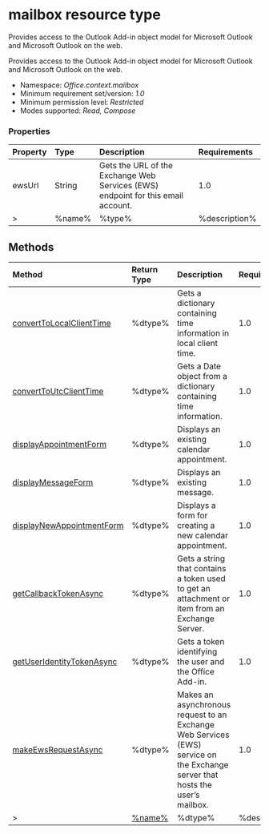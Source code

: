 # mailbox resource type

Provides access to the Outlook Add-in object model for Microsoft Outlook and Microsoft Outlook on the web.

Provides access to the Outlook Add-in object model for Microsoft Outlook and Microsoft Outlook on the web.

*	Namespace: *Office.context.mailbox*
*	Minimum requirement set/version: *1.0*
*	Minimum permission level: *Restricted*
*	Modes supported: *Read, Compose*


### Properties

| Property	   | Type	| Description| Requirements|
|:-------------|:-------|:-----------|:------------|
|ewsUrl      | String | Gets the URL of the Exchange Web Services (EWS) endpoint for this email account. | 1.0 |  
>|%name%      | %type% | %description% | %req% |



## Methods

| Method	   | Return Type    | Description | Requirements|
|:-------------|:---------------|:------------|:----|
| [convertToLocalClientTime](converttolocalclienttime)     | %dtype% | Gets a dictionary containing time information in local client time. | 1.0|  
| [convertToUtcClientTime](converttoutcclienttime)     | %dtype% | Gets a Date object from a dictionary containing time information. | 1.0|  
| [displayAppointmentForm](displayappointmentform)     | %dtype% | Displays an existing calendar appointment. | 1.0|  
| [displayMessageForm](displaymessageform)     | %dtype% | Displays an existing message. | 1.0|  
| [displayNewAppointmentForm](displaynewappointmentform)     | %dtype% | Displays a form for creating a new calendar appointment. | 1.0|  
| [getCallbackTokenAsync](getcallbacktokenasync)     | %dtype% | Gets a string that contains a token used to get an attachment or item from an Exchange Server. | 1.0|  
| [getUserIdentityTokenAsync](getuseridentitytokenasync)     | %dtype% | Gets a token identifying the user and the Office Add-in. | 1.0|  
| [makeEwsRequestAsync](makeewsrequestasync)     | %dtype% | Makes an asynchronous request to an Exchange Web Services (EWS) service on the Exchange server that hosts the user’s mailbox. | 1.0|  
>| [%name%](%link%)     | %dtype% | %description% | %req%|

